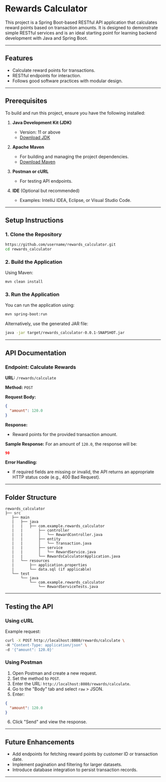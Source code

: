 # Rewards Calculator

This project is a Spring Boot-based RESTful API application that calculates reward points based on transaction amounts. It is designed to demonstrate simple RESTful services and is an ideal starting point for learning backend development with Java and Spring Boot.

---

## Features
- Calculate reward points for transactions.
- RESTful endpoints for interaction.
- Follows good software practices with modular design.

---

## Prerequisites
To build and run this project, ensure you have the following installed:

1. **Java Development Kit (JDK)**
   - Version: 11 or above
   - [Download JDK](https://www.oracle.com/java/technologies/javase-downloads.html)

2. **Apache Maven**
   - For building and managing the project dependencies.
   - [Download Maven](https://maven.apache.org/download.cgi)

3. **Postman or cURL**
   - For testing API endpoints.

4. **IDE** (Optional but recommended)
   - Examples: IntelliJ IDEA, Eclipse, or Visual Studio Code.

---

## Setup Instructions

### 1. Clone the Repository
```bash
https://github.com/username/rewards_calculator.git
cd rewards_calculator
```

### 2. Build the Application
Using Maven:
```bash
mvn clean install
```

### 3. Run the Application
You can run the application using:
```bash
mvn spring-boot:run
```

Alternatively, use the generated JAR file:
```bash
java -jar target/rewards_calculator-0.0.1-SNAPSHOT.jar
```

---

## API Documentation

### Endpoint: Calculate Rewards
**URL:** `/rewards/calculate`

**Method:** `POST`

**Request Body:**
```json
{
  "amount": 120.0
}
```

**Response:**
- Reward points for the provided transaction amount.

**Sample Response:**
For an amount of `120.0`, the response will be:
```json
90
```

**Error Handling:**
- If required fields are missing or invalid, the API returns an appropriate HTTP status code (e.g., 400 Bad Request).

---

## Folder Structure
```
rewards_calculator
├── src
   ├── main
   |   ├── java
   |   |   ├── com.example.rewards_calculator
   |   |       ├── controller
   |   |       │   └── RewardController.java
   |   |       ├── entity
   |   |       │   └── Transaction.java
   |   |       ├── service
   |   |       │   └── RewardService.java
   |   |       └── RewardsCalculatorApplication.java
   |   └── resources
   |       ├── application.properties
   |       └── data.sql (if applicable)
   └── test
       └── java
           └── com.example.rewards_calculator
               └── RewardServiceTests.java
```

---

## Testing the API

### Using cURL
Example request:
```bash
curl -X POST http://localhost:8080/rewards/calculate \
-H "Content-Type: application/json" \
-d '{"amount": 120.0}'
```

### Using Postman
1. Open Postman and create a new request.
2. Set the method to `POST`.
3. Enter the URL: `http://localhost:8080/rewards/calculate`.
4. Go to the "Body" tab and select `raw` > JSON.
5. Enter:
```json
{
  "amount": 120.0
}
```
6. Click "Send" and view the response.

---

## Future Enhancements
- Add endpoints for fetching reward points by customer ID or transaction date.
- Implement pagination and filtering for larger datasets.
- Introduce database integration to persist transaction records.

---

